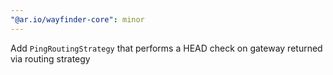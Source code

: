 ```yaml
---
"@ar.io/wayfinder-core": minor
---
```


Add `PingRoutingStrategy` that performs a HEAD check on gateway returned via routing strategy
